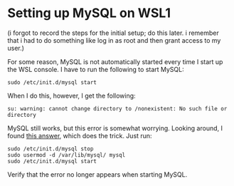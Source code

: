# Setting up MySQL on WSL1

(i forgot to record the steps for the initial setup; do this later. i remember that i had to do something like log in as root and then grant access to my user.)

For some reason, MySQL is not automatically started every time I start up the WSL console. I have to run the following to start MySQL:

```
sudo /etc/init.d/mysql start 
```

When I do this, however, I get the following:

```
su: warning: cannot change directory to /nonexistent: No such file or directory 
```

MySQL still works, but this error is somewhat worrying. Looking around, I found [this answer](https://stackoverflow.com/a/63040661/3422337), which does the trick. Just run:

```
sudo /etc/init.d/mysql stop
sudo usermod -d /var/lib/mysql/ mysql
sudo /etc/init.d/mysql start
```

Verify that the error no longer appears when starting MySQL.
